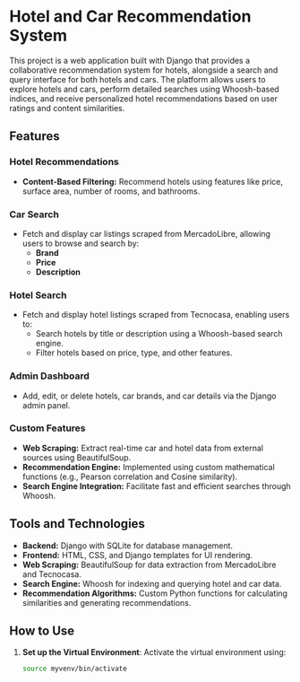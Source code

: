 # Hotel and Car Recommendation System

This project is a web application built with Django that provides a collaborative recommendation system for hotels, alongside a search and query interface for both hotels and cars. The platform allows users to explore hotels and cars, perform detailed searches using Whoosh-based indices, and receive personalized hotel recommendations based on user ratings and content similarities.

## Features

### Hotel Recommendations
- **Content-Based Filtering:** Recommend hotels using features like price, surface area, number of rooms, and bathrooms.

### Car Search
- Fetch and display car listings scraped from MercadoLibre, allowing users to browse and search by:
  - **Brand**
  - **Price**
  - **Description**

### Hotel Search
- Fetch and display hotel listings scraped from Tecnocasa, enabling users to:
  - Search hotels by title or description using a Whoosh-based search engine.
  - Filter hotels based on price, type, and other features.

### Admin Dashboard
- Add, edit, or delete hotels, car brands, and car details via the Django admin panel.

### Custom Features
- **Web Scraping:** Extract real-time car and hotel data from external sources using BeautifulSoup.
- **Recommendation Engine:** Implemented using custom mathematical functions (e.g., Pearson correlation and Cosine similarity).
- **Search Engine Integration:** Facilitate fast and efficient searches through Whoosh.

## Tools and Technologies
- **Backend:** Django with SQLite for database management.
- **Frontend:** HTML, CSS, and Django templates for UI rendering.
- **Web Scraping:** BeautifulSoup for data extraction from MercadoLibre and Tecnocasa.
- **Search Engine:** Whoosh for indexing and querying hotel and car data.
- **Recommendation Algorithms:** Custom Python functions for calculating similarities and generating recommendations.

## How to Use
1. **Set up the Virtual Environment**: Activate the virtual environment using:
   ```bash
   source myvenv/bin/activate
